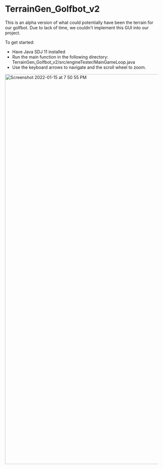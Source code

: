 # TerrainGen_Golfbot_v2
This is an alpha version of what could potentially have been the terrain for our golfbot.
Due to lack of time, we couldn't implement this GUI into our project.

To get started:
- Have Java SDJ 11 installed
- Run the main function in the following directory: TerrainGen_Golfbot_v2/src/engineTester/MainGameLoop.java
- Use the keyboard arrows to navigate and the scroll wheel to zoom.

<img width="1280" alt="Screenshot 2022-01-15 at 7 50 55 PM" src="https://user-images.githubusercontent.com/56159200/149634305-52a99943-67c0-49b4-825e-ba4f16ef267d.png">
